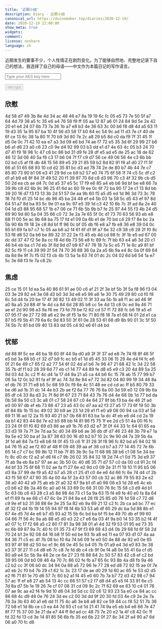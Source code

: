 ```yaml
---
title: '近期小结'
description: Diary - 近期小结
canonical_url: https://duinomaker.top/diaries/2020-12-19/
date: 2020-12-19 22:00:00
show_meta: true
widgets:
comment:
license: noshare
language: zh
---
```


近期发生的要事不少，个人性情正在剧烈变化。为了能够自然地、完整地记录下自己的想法，我选择了自己的母语——中文作为本篇日记的写作语言。

<script async src="https://server.duinomaker.top/blog/assets/crypto-js.min.js" defer></script>
<script src="https://server.duinomaker.top/blog/assets/decrypt.js" defer></script>
<div class="field has-addons">
<p class="control has-icons-left">
    <input id="password" class="input" type="password" maxlength="16" placeholder="Type your AES key here" digest="75b31fbd8197516a7935a20cde309d6943556097229ce03c2785233a81a1062a">
    <span class="icon is-small is-left">
        <i id="input-bar-icon" class="fas fa-lock"></i>
    </span>
</p>
<p class="control">
    <button id="decrypt" class="button" onclick="decryptAll()" disabled>decrypt</button>
</p>
</div>

## 欣慰

<span class="encrypted" iv="58sazxyVGN0MOwVN">4d 58 d7 49 3b 8e 4d 34 ac 48 46 e7 8a 19 19 6c fc 05 e5 73 7e 50 5f a7 64 4d 79 38 a5 fc 35 e6 a4 76 58 f9 ff 05 aa 12 87 a6 01 24 84 9d 5e 2e 42 20 e1 e4 24 07 6b 73 7a 36 1b a7 e8 b3 4e 36 63 3c 00 b6 f8 d8 4d a5 63 11 19 d3 35 1a 95 87 ba 10 4f 56 d3 58 17 b0 84 ec 54 9c ad 11 d3 7e cf 40 de 6f ce 13 6c 38 1a 80 1f 70 b9 3d 80 7e 2c a8 29 b5 8d c0 da f9 7f 31 45 1f d5 0e 0c 71 42 10 ea e7 a3 3d 09 e6 bd 74 ae f7 72 e5 35 3d 6f 29 99 27 b6 b6 a1 d6 23 a0 c6 23 c0 9e d4 92 99 03 b3 dd e1 d7 4e 63 4c 05 b3 24 70 d7 41 f9 18 98 1c 47 c6 bc 86 bd 31 d9 fe 28 df e5 ad e5 de 25 ac 18 de 62 46 12 3d 06 40 5a f8 c3 17 b6 04 7f f7 c9 d7 56 ce 49 06 56 4e c3 6b bb 02 bd c5 af f8 db 48 15 56 89 e5 29 21 85 59 b2 8d 82 91 f6 a1 d0 27 f1 5f 66 a1 51 65 68 93 10 cd d2 35 81 bc d3 ad 78 74 2e de 80 b7 4b 44 7e c7 85 80 73 90 b1 06 e3 41 29 9d ce b9 b2 57 e0 74 75 6f 58 1f 74 c5 5c df c2 d1 a1 b9 e8 8f 84 3f 49 52 20 f1 39 97 70 6d c8 d3 96 70 c3 4f 32 9b cb d5 50 2d ea cb ae d4 7c 0d a5 37 e5 5c 17 f9 e6 85 a4 eb b6 9d bf be e8 66 7a 39 9b c8 42 6b 9c 96 25 41 6d ac 60 19 ee 0c 6f 72 ba 90 17 2e c1 13 8d bb 39 20 16 d7 f3 f3 13 3b 2d 51 57 0e aa 9b 60 f5 a5 d5 ed 1d 96 3d 73 3c 78 18 7d f0 d1 25 14 bc db 86 45 ba 24 48 ef e4 5b 03 1a 58 5c d5 43 ef 97 8d 64 51 a7 8d ba 93 5c 9e 01 ea 9c 97 e5 39 1d c3 42 10 6b 7c 3f ad 8a 2e 40 04 1d d3 88 95 68 57 1b e7 06 ce 71 6b 5b 9b b7 fe 25 97 44 55 f3 4b 24 d5 69 90 9d 80 5a 04 35 66 c0 72 3e 2a 7e 65 5f 0c d1 73 70 63 56 93 eb e8 68 11 00 5e ac 9b 68 ba 75 17 fd e1 09 0a 6b e1 de 70 bd c4 29 f7 8e bc 2a 5b 90 6b f9 18 2e c8 8d bf ff 96 0c bf 05 db f6 e8 a7 fb e8 36 e8 39 04 0c 85 b1 69 fa b7 c7 1c 05 aa b6 a2 f4 61 6f d1 9f a7 6e 32 c9 38 c6 28 2f f0 8c 53 f8 d8 52 0a b6 be 89 32 31 22 2e f3 45 eb 4d cd 98 fc 3f 1b e5 ed 67 00 dc dd 37 47 f2 5e 8a cc f8 4d 6b 73 56 e8 fc 89 fc 7f bb 63 e4 a6 3d 20 c1 46 b4 eb ba c1 7d eb 3f 8d 9d d7 b9 67 47 78 18 7a 5c e5 71 1e 8c a9 81 bf 82 5c f9 11 c4 39 99 2f 54 74 70 36 88 36 0a 2a a5 6b 9a e4 8c 0a 0f 69 64 da 8d 8e 9f 7c f5 02 f3 cb 4b 13 5a 1a 63 74 01 dc 2c 04 02 6d b6 54 1a e7 5c 3e 68 f3 fe 7a c8 2b</span>

## 焦虑

<span class="encrypted" iv="EedT8Vta6/jAPNPk">25 ce 15 01 1d ea 5a 40 86 61 91 ae 00 c6 af 21 2f 3e bf 5b 3f 5a f8 96 f3 04 03 3e 29 82 e4 3e 08 d3 b0 3d 3d e8 e5 96 a6 1e 30 75 49 29 80 cd f0 f8 6c 5d d4 fa 20 be 17 4f 36 82 13 49 02 11 3f 33 aa 5b 1b a8 f1 ac ad 46 9f a0 8a a5 2d 88 4f 1e 4d ca 84 6d 28 85 b8 cc 5e 4d 13 c8 0c ed 9a 46 71 ae ef 2d 90 98 a3 9a f6 ee 73 fd 79 be f2 62 cd 57 f1 72 88 fc b6 19 a5 e1 07 95 f7 de 27 72 98 a6 e2 9e df f5 1a 6c 71 80 f8 18 7a e1 68 f4 01 2d e1 ca 87 b5 f9 5b 41 79 6a 6c 9d 83 50 3f 61 0e 28 53 61 68 d9 8b 90 01 3c 5f 50 74 5b 7c 81 bd 09 40 13 83 dd 05 c4 92 e6 61 d4 bd</span>

## 忧郁

<span class="encrypted" iv="VXjdLqVrhXyY8z1X">dd 88 8f 5c ee 46 ba 18 60 8f 44 9a d0 a9 3f 3f 37 ad e8 7e 74 f8 8f 46 5f e5 bd 3a 68 b5 cf 32 d7 b9 fc ec b5 e1 1d d5 45 33 06 15 29 4e d4 f4 fc e6 0f 21 6e 49 c7 65 f2 a2 77 54 6f 02 4d a1 b6 7e 96 47 21 68 42 1c 34 22 58 35 7b df f1 b2 28 39 6d 77 eb c1 14 77 44 89 fe d8 e5 e9 c3 20 4d 89 5a 25 9d 03 4d 3c c2 ff 4c d4 1a 17 d4 9a 21 a5 ca 44 b6 6c 15 78 ab 15 77 99 b7 06 5a 12 0c b2 91 fa ef 9f ac 74 3d 8e 84 e7 72 3d 82 04 80 99 19 34 46 8a ef db 76 31 71 e8 b5 5c 68 59 0c f9 6e 4c 51 48 ee cd cd ac ff b5 80 79 33 be d6 ad 1b 31 dc 14 4e b3 2b ae f2 6a 77 76 76 6a 00 3d 59 e0 12 09 9b 6a 85 df c4 33 8a d3 2c 7f 8d 9f 67 23 71 84 43 7b 76 d4 4e 68 0b 1d 77 bd da 0b 58 9a 50 c3 3c a8 01 c7 58 24 67 c0 4e 64 27 8f bb f3 ba 4e 46 2f ad e0 00 97 db ef eb 73 86 47 23 a5 43 0c d7 aa a2 f3 27 a5 17 73 6f 19 50 3b d1 84 8b 1b 15 bc 49 02 30 b9 ae 23 1d 29 e1 f1 e0 a9 08 00 94 ca 03 af 5d 69 11 16 ad 12 2a 15 93 40 21 b7 0b 68 81 63 ba 1a dc 4f eb e6 d4 cd 2a 19 da b1 42 83 44 8d 7e e2 b5 88 bb f4 81 86 f5 75 1f ee 2d c5 51 4a 00 f6 fc 23 24 0f 61 f0 82 69 d3 86 ae a9 1b 76 d3 d2 e7 3f 0f 44 33 1c 64 61 65 ea 33 d3 19 7a 7f 3e 7d aa 5c d0 34 89 b6 ae 36 db df d7 46 23 48 3b 79 e7 1a 9a 5e e2 50 ba af 3a 87 38 63 00 16 d0 b2 b7 10 2c 9e 90 d4 7a 39 5b 4a 3f 1d a6 84 7a f3 e8 b6 f4 0f 45 13 c6 1f 31 28 3f f8 96 fc 82 bd a5 94 02 16 b4 76 15 a2 ae f2 80 af 48 ff 09 48 39 aa af 38 cd b7 a3 77 14 45 72 7e 6b 65 14 c7 c7 bc 99 8b 12 11 bb 7f 85 3b 9c 5a 11 68 98 38 b6 c1 08 5e 34 be fc 8c d0 dc f2 a2 a1 d6 f4 c7 9b 26 02 35 84 32 18 2d 74 c1 0d 75 3d e9 37 7f ab 9a eb 8a b7 97 ae ac 3b 50 0c 40 d6 35 71 d7 57 c0 da 00 cd 91 2c f4 4d bf 33 75 6f 68 11 02 ae fa f1 27 6e e2 9d c0 09 2e 31 f1 19 10 11 95 b5 06 d3 8a 37 99 de f9 a5 42 b7 a5 28 c1 25 d1 c0 4e e6 4d 66 fc 6e 74 d4 cf 2b 43 f5 56 67 47 90 35 4a 00 4a 5f 2a 43 57 00 cb 32 ac 86 79 55 83 2e e2 36 a0 40 42 a9 75 ab eb 2f a0 32 67 9a b1 d1 a0 98 06 e3 1d 28 e6 4c eb c0 b6 e2 8b 3a 46 6c a0 a0 f4 33 69 0c 68 31 00 76 9c 15 58 c3 d9 4d b1 5c 63 0b c6 43 28 c3 a5 8d 98 4d 73 c1 5a 9a 63 15 f4 e9 fe 40 e0 fa 8a 64 ef f1 69 fa ee 68 c1 47 6c 0e 21 84 9a e4 28 f8 25 85 d0 76 1d 59 c7 72 d8 c9 9e ef b2 31 36 88 6e 3e 25 5a 82 eb 9a 69 21 12 c2 fc 2b ca ad bc 77 ec df 32 f2 d4 fb 19 14 55 94 97 f8 f4 6b 53 53 a6 df 65 29 dc ba 5d 88 8b e1 67 4e d5 7d 4e e6 b7 d5 93 a2 15 5b 6c bd ba bf f5 be 49 70 db ef 99 60 04 66 7f 56 4c 9a ab 88 e5 d0 e3 22 c7 e6 6a 03 4f 9a b0 14 53 35 b2 f4 4f a0 07 1c f7 f2 68 a5 c2 80 f7 81 3a 98 38 01 a1 4d 32 f9 53 01 95 ed 73 35 ec 6b 89 87 9a 7c 40 fc 01 35 73 47 9f f3 69 69 43 d4 0b 29 68 fd 6f 58 2d 70 24 b1 2e 92 08 44 16 b8 1f 50 ed be 93 1b a8 ed 11 ea 07 93 d1 07 4a aa 84 36 71 c5 ec 4f 7b 08 bc f0 6a 74 b6 09 1e e0 50 4e 88 de 92 e0 0e 65 93 97 4f 98 d2 50 bc e1 9c 66 0e 45 5c b4 05 7b 01 a9 e4 3d e0 83 3e 38 e3 37 3f 27 11 c4 d8 e6 7c c8 7e fd db c4 cb 9f 0e f4 a8 0e 55 41 6a cf d5 80 a9 e4 5c 5b 9a 48 2e ce 6e 27 23 f8 88 84 2c 50 57 83 42 c8 ef c2 bd 39 95 06 0d b0 08 46 4a 70 7c 86 02 fe fb a7 65 6c 93 8b 4a d8 fb 9a 46 c2 b2 cc 3f 06 b0 dc 34 94 0a 68 a5 72 96 1e 77 28 ed d8 72 92 15 ae 0f 7e a0 eb 2c f0 b4 7b 29 c1 62 1c 3c 23 17 de ae d0 29 1d 60 ac 65 1e 53 d2 d5 e2 f6 71 81 1e 70 d6 57 7c 60 b2 a1 f4 45 e0 60 7b 7a b7 72 d3 42 98 c7 94 57 ac 1f ef e8 27 ab 54 13 4c cc 66 51 57 c2 f7 d8 d4 a5 e5 f4 33 91 6e c5 7d 8a d7 5b 1e 19 26 7e cf 07 08 31 cd 09 9c 2c 7f 62 69 ee 83 10 c4 01 76 07 ae 9c aa e2 f4 fe 9d 10 d6 04 3d 5d cc 02 c6 12 93 23 5a e0 ce 84 ac cc 86 68 4c d9 48 0e 76 24 3d ee c2 00 3d dd 9f 20 30 fd 03 4e c9 2e 2e 7a 76 3a 3b 63 40 a1 e6 dd 11 75 4c a6 3e b8 a8 82 ce 59 44 cc f8 52 51 7b 36 72 b8 e1 1d 8b ce c3 ea 44 7d 93 c1 cd 1d 21 41 74 9a e5 eb b4 e6 66 7e 47 8f 77 15 37 00 3e 21 da e7 44 ff 8d ad cc 48 75 7e 20 e2 1a 4f c8 42 0c 1f fd 32 fd 13 cd 3e 14 81 85 56 6b fb 35 ed 6b 22 0f 27 8c 34 2f a4 90 a7 6d 06 a0 70 fc d8</span>